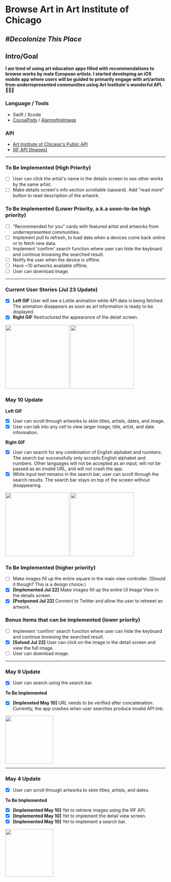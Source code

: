# Browse Art in Art Institute of Chicago

## _#Decolonize This Place_
## Intro/Goal
**I am tired of using art education apps filled with recommendations to browse works by male European artists. I started developing an iOS mobile app where users will be guided to primarily engage with art/artists from underrepresented communities using Art Institute's wonderful API.** 👩🏻‍💻 

### Language / Tools
* Swift / Xcode
* [CocoaPods](https://cocoapods.org/) / [AlarmofireImage](https://cocoapods.org/pods/Alamofire)

### API
* [Art Institute of Chicago's Public API](https://api.artic.edu/docs)
* [IIIF API (Images)](https://api.artic.edu/docs/#iiif-image-api)


---

### To Be Implemented (High Priority)
- [ ] User can click the artist's name in the details screen to see other works by the same artist. 
- [ ] Make details screen's info section scrollable (upward). Add "read more" button to read description of the artwork.  

### To Be Implemented (Lower Priority, a.k.a soon-to-be high priority)
- [ ] "Recommended for you" cards with featured artist and artworks from underrepresented communities.
- [ ] Implement pull to refresh, to load data when a devices come back online or to fetch new data. 
- [ ] Implement 'confirm' search function where user can hide the keyboard and continue browsing the searched result.
- [ ] Notify the user when the device is offline.
- [ ] Have ~10 artworks available offline. 
- [ ] User can download image. 

---

### Current User Stories (Jul 23 Update)

- [x] **Left GIF** User will see a Lottie animation while API data is being fetched. The animation disappears as soon as art information is ready to be displayed. 
- [x] **Right GIF** Restructured the appearance of the detail screen. 

<img src="https://recordit.co/V5Txb2s46t.gif" width=200> <img src="https://recordit.co/A30z2sdq9D.gif" width=200>

### May 10 Update

**Left GIF**

- [x] User can scroll through artworks to skim titles, artists, dates, and image. 
- [x] User can tab into any cell to view larger image, title, artist, and date information. 

**Right GIF**

- [x] User can search for any combination of English alphabet and numbers. The search bar successfully only accepts English alphabet and numbers. Other languages will not be accepted as an input, will not be passed as an invalid URL, and will not crash the app. 
- [x] While input text remains in the search bar, user can scroll through the search results. The search bar stays on top of the screen without disappearing. 

<img src="https://recordit.co/MqmKkoaMC9.gif" width=200> <img src="https://recordit.co/5YNJ1EPOuM.gif" width=200>

### To Be Implemented (higher priority) 

- [ ] Make images fill up the entire square in the main view controller. (Should it though? This is a design choice.) 
- [x] **[Implemented Jul 22]** Make images fill up the entire UI Image View in the details screen.
- [x] **[Postponed Jul 22]** Connect to Twitter and allow the user to retweet an artwork.

### Bonus Items that can be implemented (lower priority) 

- [ ] Implement 'confirm' search function where user can hide the keyboard and continue browsing the searched result.
- [x] **[Solved Jul 22]** User can click on the image in the detail screen and view the full image. 
- [ ] User can download image. 

---

### May 9 Update  

- [x] User can search using the search bar. 

**To Be Implemented**

- [x] **[Impleneted May 10]** URL needs to be verified after concatenation. Currently, the app crashes when user searches produce invalid API link.

<img src="https://recordit.co/Un8wplnnpd.gif" width=150><br>

---

### May 4 Update 

- [x] User can scroll through artworks to skim titles, artists, and dates. 

**To Be Implemented**

- [x] **[Implemented May 10]** Yet to retrieve images using the IIIF API.
- [x] **[Implemented May 10]** Yet to implement the detail view screen.
- [x] **[Implemented May 10]** Yet to implement a search bar.

<img src="https://recordit.co/uDXXe7EXCO.gif" width=150><br>
